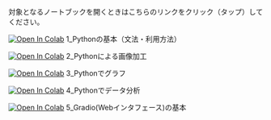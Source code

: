 対象となるノートブックを開くときはこちらのリンクをクリック（タップ）してください。

[![Open In Colab](https://colab.research.google.com/assets/colab-badge.svg)](https://colab.research.google.com/github/hirossk/0920shoyo/blob/main/1_Python%E3%81%AE%E5%9F%BA%E6%9C%AC%EF%BC%88%E6%96%87%E6%B3%95%E3%83%BB%E5%88%A9%E7%94%A8%E6%96%B9%E6%B3%95%EF%BC%89%EF%BC%88%E7%9F%B3%E7%8B%A9%E7%BF%94%E9%99%BD%EF%BC%89.ipynb)
1_Pythonの基本（文法・利用方法）

[![Open In Colab](https://colab.research.google.com/assets/colab-badge.svg)](https://colab.research.google.com/github/hirossk/0920shoyo/blob/main/2_Python%E3%81%AB%E3%82%88%E3%82%8B%E7%94%BB%E5%83%8F%E5%8A%A0%E5%B7%A5%EF%BC%88%E7%9F%B3%E7%8B%A9%E7%BF%94%E9%99%BD%EF%BC%89.ipynb)
2_Pythonによる画像加工

[![Open In Colab](https://colab.research.google.com/assets/colab-badge.svg)](https://colab.research.google.com/github/hirossk/0920shoyo/blob/main/3_Python%E3%81%A7%E3%82%B0%E3%83%A9%E3%83%95%EF%BC%88%E7%9F%B3%E7%8B%A9%E7%BF%94%E9%99%BD%EF%BC%89.ipynb)
3_Pythonでグラフ

[![Open In Colab](https://colab.research.google.com/assets/colab-badge.svg)](https://colab.research.google.com/github/hirossk/0920shoyo/blob/main/4_Python%E3%81%A7%E3%83%87%E3%83%BC%E3%82%BF%E5%88%86%E6%9E%90%EF%BC%88%E7%9F%B3%E7%8B%A9%E7%BF%94%E9%99%BD%EF%BC%89.ipynb)
4_Pythonでデータ分析

[![Open In Colab](https://colab.research.google.com/assets/colab-badge.svg)](https://colab.research.google.com/github/hirossk/0920shoyo/blob/main/5_Gradio%EF%BC%88Web%E3%82%A4%E3%83%B3%E3%82%BF%E3%83%95%E3%82%A7%E3%83%BC%E3%82%B9%EF%BC%89%E3%81%AE%E5%9F%BA%E6%9C%AC%EF%BC%88%E7%9F%B3%E7%8B%A9%E7%BF%94%E9%99%BD%EF%BC%89.ipynb)
5_Gradio(Webインタフェース)の基本
